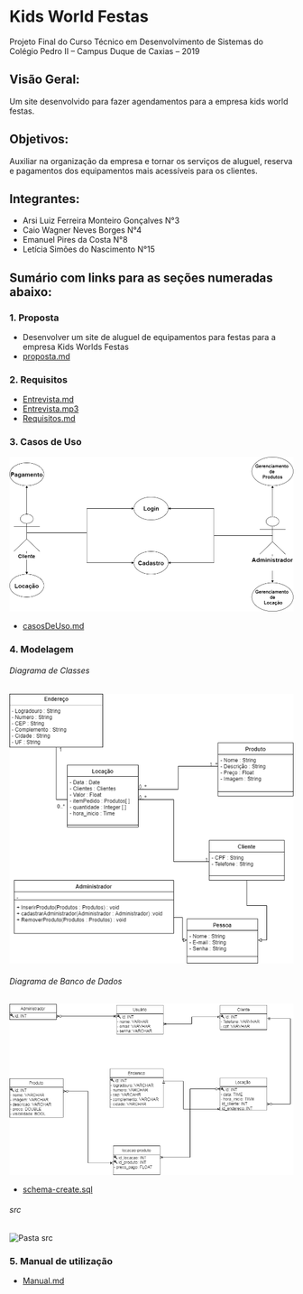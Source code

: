 # Kids World Festas 
Projeto Final do Curso Técnico em Desenvolvimento de Sistemas do Colégio Pedro II – Campus Duque de Caxias – 2019

## Visão Geral:
Um site desenvolvido para fazer agendamentos para a empresa kids world festas.

## Objetivos: 
Auxiliar na organização da empresa e tornar os serviços de aluguel, reserva e pagamentos dos equipamentos mais acessíveis para os clientes.

## Integrantes:
 - Arsi Luiz Ferreira Monteiro Gonçalves  N°3
 - Caio Wagner Neves Borges N°4
 - Emanuel Pires da Costa N°8
 - Letícia Simões do Nascimento  N°15
 
## Sumário com links para as seções numeradas abaixo:
### 1. Proposta 
- Desenvolver um site de aluguel de equipamentos para festas para a empresa Kids Worlds Festas
- [proposta.md](https://github.com/cp2-dc-info-projeto-final/kids-world-festas/blob/master/documentacao/proposta.md)

### 2. Requisitos
- [Entrevista.md](https://github.com/cp2-dc-info-projeto-final/kids-world-festas/blob/master/documentacao/entrevista.md)
- [Entrevista.mp3](https://github.com/cp2-dc-info-projeto-final/kids-world-festas/blob/master/documentacao/entrevista.mp3)
- [Requisitos.md](https://github.com/cp2-dc-info-projeto-final/kids-world-festas/blob/master/documentacao/RequisitosKIDS.md)


### 3. Casos de Uso
![Casos de Uso](https://github.com/cp2-dc-info-projeto-final/kids-world-festas/blob/master/documentacao/Diagrama-cdu.png)
- [casosDeUso.md](https://github.com/cp2-dc-info-projeto-final/kids-world-festas/blob/master/documentacao/casosDeUso.md)

### 4. Modelagem
 ###### Diagrama de Classes
 ![D.de.Classes](https://github.com/cp2-dc-info-projeto-final/kids-world-festas/blob/master/documentacao/DiagramaClasse.png) 
 ###### Diagrama de Banco de Dados
 ![D.de.BD](https://github.com/cp2-dc-info-projeto-final/kids-world-festas/blob/master/documentacao/Diagrama%20de%20Branco%20de%20Dados.png) 
- [schema-create.sql](https://github.com/cp2-dc-info-projeto-final/kids-world-festas/blob/master/schema-create.sql)
###### src
![Pasta src](https://github.com/cp2-dc-info-projeto-final/kids-world-festas/tree/master/documentacao/src) 

### 5. Manual de utilização
- [Manual.md](https://github.com/cp2-dc-info-projeto-final/kids-world-festas/blob/master/documentacao/manual.md)

